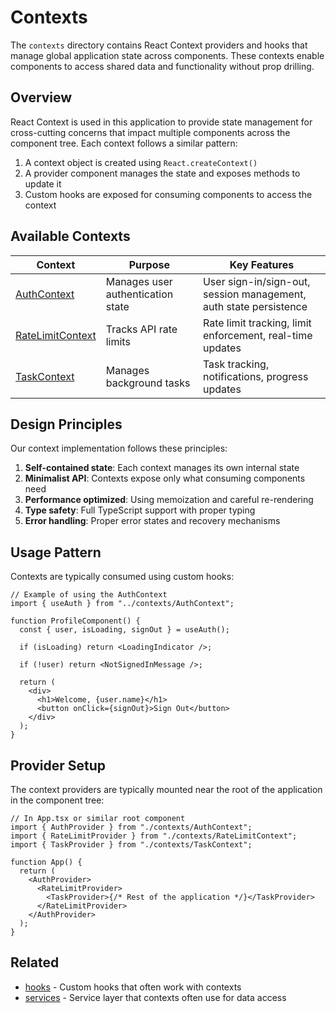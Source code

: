 # Contexts

The `contexts` directory contains React Context providers and hooks that manage global application state across components. These contexts enable components to access shared data and functionality without prop drilling.

## Overview

React Context is used in this application to provide state management for cross-cutting concerns that impact multiple components across the component tree. Each context follows a similar pattern:

1. A context object is created using `React.createContext()`
2. A provider component manages the state and exposes methods to update it
3. Custom hooks are exposed for consuming components to access the context

## Available Contexts

| Context                                   | Purpose                           | Key Features                                                      |
| ----------------------------------------- | --------------------------------- | ----------------------------------------------------------------- |
| [AuthContext](./AuthContext.md)           | Manages user authentication state | User sign-in/sign-out, session management, auth state persistence |
| [RateLimitContext](./RateLimitContext.md) | Tracks API rate limits            | Rate limit tracking, limit enforcement, real-time updates         |
| [TaskContext](./TaskContext.md)           | Manages background tasks          | Task tracking, notifications, progress updates                    |

## Design Principles

Our context implementation follows these principles:

1. **Self-contained state**: Each context manages its own internal state
2. **Minimalist API**: Contexts expose only what consuming components need
3. **Performance optimized**: Using memoization and careful re-rendering
4. **Type safety**: Full TypeScript support with proper typing
5. **Error handling**: Proper error states and recovery mechanisms

## Usage Pattern

Contexts are typically consumed using custom hooks:

```tsx
// Example of using the AuthContext
import { useAuth } from "../contexts/AuthContext";

function ProfileComponent() {
  const { user, isLoading, signOut } = useAuth();

  if (isLoading) return <LoadingIndicator />;

  if (!user) return <NotSignedInMessage />;

  return (
    <div>
      <h1>Welcome, {user.name}</h1>
      <button onClick={signOut}>Sign Out</button>
    </div>
  );
}
```

## Provider Setup

The context providers are typically mounted near the root of the application in the component tree:

```tsx
// In App.tsx or similar root component
import { AuthProvider } from "./contexts/AuthContext";
import { RateLimitProvider } from "./contexts/RateLimitContext";
import { TaskProvider } from "./contexts/TaskContext";

function App() {
  return (
    <AuthProvider>
      <RateLimitProvider>
        <TaskProvider>{/* Rest of the application */}</TaskProvider>
      </RateLimitProvider>
    </AuthProvider>
  );
}
```

## Related

- [hooks](../hooks/README.md) - Custom hooks that often work with contexts
- [services](../services/README.md) - Service layer that contexts often use for data access

